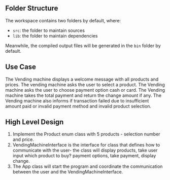 ## Folder Structure

The workspace contains two folders by default, where:

- `src`: the folder to maintain sources
- `lib`: the folder to maintain dependencies

Meanwhile, the compiled output files will be generated in the `bin` folder by default.

## Use Case

The Vending machine displays a welcome message with all products and prices.
The vending machine asks the user to select a product.
The Vending machine asks the user to choose payment option cash or card.
The Vending machine takes the total payment and return the change amount if any.
The Vending machine also informs if transaction failed due to insufficient amount paid or invalid payment method and invalid product selection.

## High Level Design

1. Implement the Product enum class with 5 products - selection number and price.
2. VendingMachineInterface is the interface for class that defines how to communicate with the user- the class will display products, take user input which product to buy? payment options, take payment, display change.
3. The App class will start the program and coordinate the communication between the user and the VendingMachineInterface.
